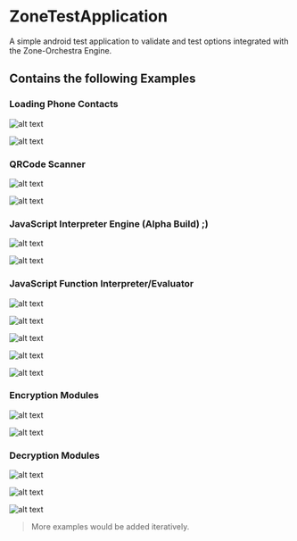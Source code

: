 # ZoneTestApplication
A simple android test application to validate and test options integrated with the Zone-Orchestra Engine.

## Contains the following Examples

### Loading Phone Contacts

![alt text](../master/imgs/load_contacts_1.png?raw=true "Load Contacts")

![alt text](../master/imgs/load_contacts_2.png?raw=true "Load Contacts")

### QRCode Scanner

![alt text](../master/imgs/qr_scanner_1.png?raw=true "QR Code Scanner")

![alt text](../master/imgs/qr_scanner_2.png?raw=true "QR Code Scanner")

### JavaScript Interpreter Engine (Alpha Build) ;)

![alt text](../master/imgs/js_engine_1.png?raw=true "JavaScript Engine")

![alt text](../master/imgs/js_engine_2.png?raw=true "JavaScript Engine")

### JavaScript Function Interpreter/Evaluator

![alt text](../master/imgs/js_func_1.png?raw=true "JavaScript Function Evaluator")

![alt text](../master/imgs/js_func_2.png?raw=true "JavaScript Function Evaluator")

![alt text](../master/imgs/js_func_3.png?raw=true "JavaScript Function Evaluator")

![alt text](../master/imgs/js_func_4.png?raw=true "JavaScript Function Evaluator")

![alt text](../master/imgs/js_func_5.png?raw=true "JavaScript Function Evaluator")

### Encryption Modules

![alt text](../master/imgs/encrypt_1.png?raw=true "Encryption Module")

![alt text](../master/imgs/encrypt_2.png?raw=true "Encryption Module")

### Decryption Modules

![alt text](../master/imgs/decrypt_1.png?raw=true "Decryption Module")

![alt text](../master/imgs/decrypt_2.png?raw=true "Decryption Module")

![alt text](../master/imgs/decrypt_3.png?raw=true "Decryption Module")

> More examples would be added iteratively.